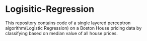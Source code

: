 # Logisitic-Regression
This repository contains code of a single layered perceptron algorithm(Logistic Regression) on a Boston House pricing data by classifying based on median value of all house prices.
